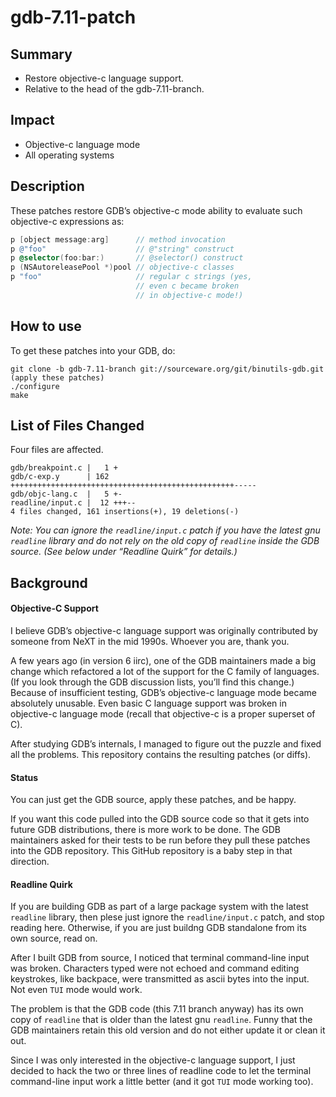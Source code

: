 gdb-7.11-patch
==============

Summary
-------

* Restore objective-c language support.
* Relative to the head of the gdb-7.11-branch.


Impact
------

* Objective-c language mode
* All operating systems


Description
-----------

These patches restore GDB’s objective-c mode ability to evaluate such
objective-c expressions as:

```objective-c
p [object message:arg]      // method invocation
p @"foo"                    // @"string" construct
p @selector(foo:bar:)       // @selector() construct
p (NSAutoreleasePool *)pool // objective-c classes
p "foo"                     // regular c strings (yes,
                            // even c became broken
                            // in objective-c mode!)
```


How to use
----------

To get these patches into your GDB, do:

```
git clone -b gdb-7.11-branch git://sourceware.org/git/binutils-gdb.git
(apply these patches)
./configure
make
```

List of Files Changed
---------------------

Four files are affected.

```
gdb/breakpoint.c |   1 +
gdb/c-exp.y      | 162 ++++++++++++++++++++++++++++++++++++++++++++++++++-----
gdb/objc-lang.c  |   5 +-
readline/input.c |  12 +++--
4 files changed, 161 insertions(+), 19 deletions(-)
```

*Note: You can ignore the `readline/input.c` patch if you have the
latest gnu `readline` library and do not rely on the old copy of
`readline` inside the GDB source. (See below under “Readline Quirk”
for details.)*

Background
----------

#### Objective-C Support

I believe GDB’s objective-c language support was originally
contributed by someone from NeXT in the mid 1990s. Whoever you are,
thank you.

A few years ago (in version 6 iirc), one of the GDB maintainers made a
big change which refactored a lot of the support for the C family of
languages. (If you look through the GDB discussion lists, you’ll find
this change.) Because of insufficient testing, GDB’s objective-c
language mode became absolutely unusable. Even basic C language
support was broken in objective-c language mode (recall that
objective-c is a proper superset of C).

After studying GDB’s internals, I managed to figure out the puzzle and
fixed all the problems. This repository contains the resulting patches
(or diffs).

#### Status

You can just get the GDB source, apply these patches, and be happy.

If you want this code pulled into the GDB source code so that it gets
into future GDB distributions, there is more work to be done. The
GDB maintainers asked for their tests to be run before they pull these
patches into the GDB repository. This GitHub repository is a baby step
in that direction.

#### Readline Quirk

If you are building GDB as part of a large package system with the
latest `readline` library, then plese just ignore the
`readline/input.c` patch, and stop reading here. Otherwise, if you are
just buildng GDB standalone from its own source, read on.

After I built GDB from source, I noticed that terminal command-line
input was broken. Characters typed were not echoed and command editing
keystrokes, like backpace, were transmitted as ascii bytes into the
input. Not even `TUI` mode would work.

The problem is that the GDB code (this 7.11 branch anyway) has its own
copy of `readline` that is older than the latest gnu `readline`. Funny
that the GDB maintainers retain this old version and do not either
update it or clean it out.

Since I was only interested in the objective-c language support, I
just decided to hack the two or three lines of readline code to let
the terminal command-line input work a little better (and it got `TUI`
mode working too).
